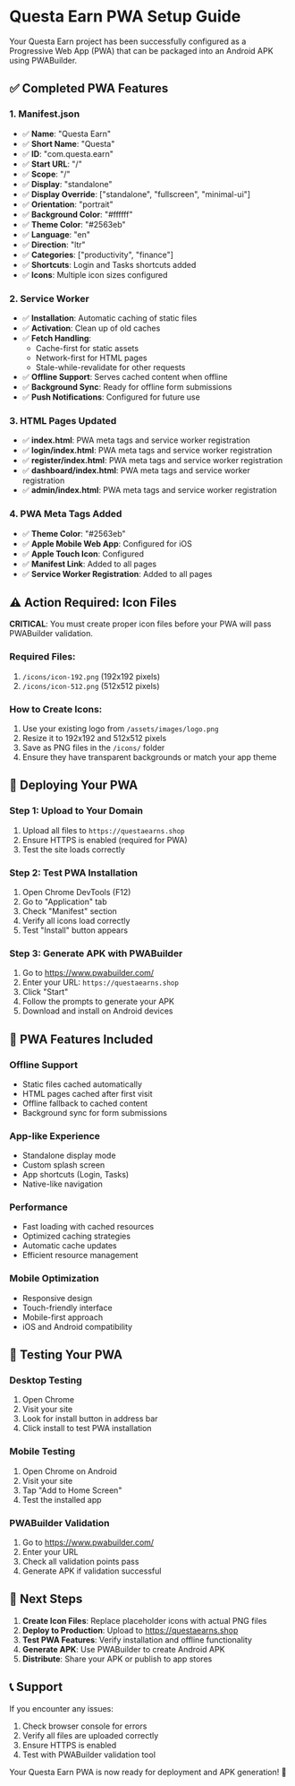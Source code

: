 # Questa Earn PWA Setup Guide

Your Questa Earn project has been successfully configured as a Progressive Web App (PWA) that can be packaged into an Android APK using PWABuilder.

## ✅ Completed PWA Features

### 1. Manifest.json
- ✅ **Name**: "Questa Earn"
- ✅ **Short Name**: "Questa"
- ✅ **ID**: "com.questa.earn"
- ✅ **Start URL**: "/"
- ✅ **Scope**: "/"
- ✅ **Display**: "standalone"
- ✅ **Display Override**: ["standalone", "fullscreen", "minimal-ui"]
- ✅ **Orientation**: "portrait"
- ✅ **Background Color**: "#ffffff"
- ✅ **Theme Color**: "#2563eb"
- ✅ **Language**: "en"
- ✅ **Direction**: "ltr"
- ✅ **Categories**: ["productivity", "finance"]
- ✅ **Shortcuts**: Login and Tasks shortcuts added
- ✅ **Icons**: Multiple icon sizes configured

### 2. Service Worker
- ✅ **Installation**: Automatic caching of static files
- ✅ **Activation**: Clean up of old caches
- ✅ **Fetch Handling**: 
  - Cache-first for static assets
  - Network-first for HTML pages
  - Stale-while-revalidate for other requests
- ✅ **Offline Support**: Serves cached content when offline
- ✅ **Background Sync**: Ready for offline form submissions
- ✅ **Push Notifications**: Configured for future use

### 3. HTML Pages Updated
- ✅ **index.html**: PWA meta tags and service worker registration
- ✅ **login/index.html**: PWA meta tags and service worker registration
- ✅ **register/index.html**: PWA meta tags and service worker registration
- ✅ **dashboard/index.html**: PWA meta tags and service worker registration
- ✅ **admin/index.html**: PWA meta tags and service worker registration

### 4. PWA Meta Tags Added
- ✅ **Theme Color**: "#2563eb"
- ✅ **Apple Mobile Web App**: Configured for iOS
- ✅ **Apple Touch Icon**: Configured
- ✅ **Manifest Link**: Added to all pages
- ✅ **Service Worker Registration**: Added to all pages

## ⚠️ Action Required: Icon Files

**CRITICAL**: You must create proper icon files before your PWA will pass PWABuilder validation.

### Required Files:
1. `/icons/icon-192.png` (192x192 pixels)
2. `/icons/icon-512.png` (512x512 pixels)

### How to Create Icons:
1. Use your existing logo from `/assets/images/logo.png`
2. Resize it to 192x192 and 512x512 pixels
3. Save as PNG files in the `/icons/` folder
4. Ensure they have transparent backgrounds or match your app theme

## 🚀 Deploying Your PWA

### Step 1: Upload to Your Domain
1. Upload all files to `https://questaearns.shop`
2. Ensure HTTPS is enabled (required for PWA)
3. Test the site loads correctly

### Step 2: Test PWA Installation
1. Open Chrome DevTools (F12)
2. Go to "Application" tab
3. Check "Manifest" section
4. Verify all icons load correctly
5. Test "Install" button appears

### Step 3: Generate APK with PWABuilder
1. Go to https://www.pwabuilder.com/
2. Enter your URL: `https://questaearns.shop`
3. Click "Start"
4. Follow the prompts to generate your APK
5. Download and install on Android devices

## 🔧 PWA Features Included

### Offline Support
- Static files cached automatically
- HTML pages cached after first visit
- Offline fallback to cached content
- Background sync for form submissions

### App-like Experience
- Standalone display mode
- Custom splash screen
- App shortcuts (Login, Tasks)
- Native-like navigation

### Performance
- Fast loading with cached resources
- Optimized caching strategies
- Automatic cache updates
- Efficient resource management

### Mobile Optimization
- Responsive design
- Touch-friendly interface
- Mobile-first approach
- iOS and Android compatibility

## 📱 Testing Your PWA

### Desktop Testing
1. Open Chrome
2. Visit your site
3. Look for install button in address bar
4. Click install to test PWA installation

### Mobile Testing
1. Open Chrome on Android
2. Visit your site
3. Tap "Add to Home Screen"
4. Test the installed app

### PWABuilder Validation
1. Go to https://www.pwabuilder.com/
2. Enter your URL
3. Check all validation points pass
4. Generate APK if validation successful

## 🎯 Next Steps

1. **Create Icon Files**: Replace placeholder icons with actual PNG files
2. **Deploy to Production**: Upload to https://questaearns.shop
3. **Test PWA Features**: Verify installation and offline functionality
4. **Generate APK**: Use PWABuilder to create Android APK
5. **Distribute**: Share your APK or publish to app stores

## 📞 Support

If you encounter any issues:
1. Check browser console for errors
2. Verify all files are uploaded correctly
3. Ensure HTTPS is enabled
4. Test with PWABuilder validation tool

Your Questa Earn PWA is now ready for deployment and APK generation! 🎉
